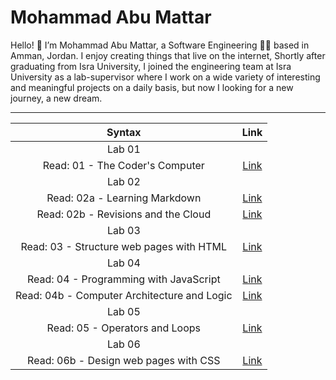 # Mohammad Abu Mattar
Hello! 👋 I’m Mohammad Abu Mattar, a Software Engineering 👨‍💻 based in Amman, Jordan. I enjoy creating things that live on the internet, Shortly after graduating from Isra University, I joined the engineering team at Isra University as a lab-supervisor where I work on a wide variety of interesting and meaningful projects on a daily basis, but now I looking for a new journey, a new dream.

***

| Syntax                                | Link |
| :------------------------------------:| :---------: |
| Lab 01                                  |
| Read: 01 - The Coder's Computer       | [Link](https://mkabumattar.github.io/reading-notes/class01/README01) |
| Lab 02                                 |
| Read: 02a - Learning Markdown         | [Link](https://mkabumattar.github.io/reading-notes/class02/README02A) |
| Read: 02b - Revisions and the Cloud   | [Link](https://mkabumattar.github.io/reading-notes/class02/README02B) |
| Lab 03                                 |
| Read: 03 - Structure web pages with HTML   | [Link](https://mkabumattar.github.io/reading-notes/class03/README03) |
| Lab 04                                  |
| Read: 04 - Programming with JavaScript   | [Link](https://mkabumattar.github.io/reading-notes/class04/READ04A) |
| Read: 04b - Computer Architecture and Logic | [Link](https://mkabumattar.github.io/reading-notes/class04/READ04B) |
| Lab 05                                 |
| Read: 05 - Operators and Loops | [Link](https://mkabumattar.github.io/reading-notes/class05/READ05) |
| Lab 06                                 |
| Read: 06b - Design web pages with CSS | [Link](https://mkabumattar.github.io/reading-notes/class06/READ06B) |